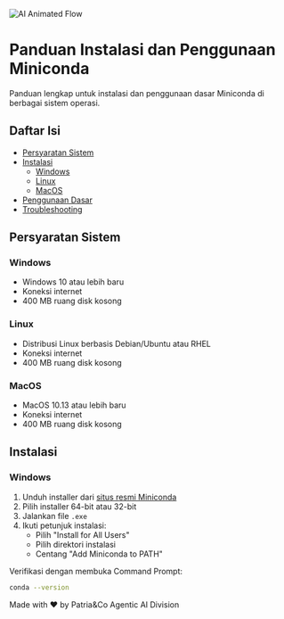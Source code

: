 ![AI Animated Flow](AI%20Animated%20Flow.gif)

# Panduan Instalasi dan Penggunaan Miniconda

Panduan lengkap untuk instalasi dan penggunaan dasar Miniconda di berbagai sistem operasi.

## Daftar Isi
- [Persyaratan Sistem](#persyaratan-sistem)
- [Instalasi](#instalasi)
  - [Windows](#windows)
  - [Linux](#linux)
  - [MacOS](#macos)
- [Penggunaan Dasar](#penggunaan-dasar)
- [Troubleshooting](#troubleshooting)

## Persyaratan Sistem

### Windows
- Windows 10 atau lebih baru
- Koneksi internet
- 400 MB ruang disk kosong

### Linux
- Distribusi Linux berbasis Debian/Ubuntu atau RHEL
- Koneksi internet
- 400 MB ruang disk kosong

### MacOS
- MacOS 10.13 atau lebih baru
- Koneksi internet
- 400 MB ruang disk kosong

## Instalasi

### Windows

1. Unduh installer dari [situs resmi Miniconda](https://docs.conda.io/en/latest/miniconda.html)
2. Pilih installer 64-bit atau 32-bit
3. Jalankan file `.exe`
4. Ikuti petunjuk instalasi:
   - Pilih "Install for All Users"
   - Pilih direktori instalasi
   - Centang "Add Miniconda to PATH"

Verifikasi dengan membuka Command Prompt:
```bash
conda --version
```

Made with ❤️ by Patria&Co
Agentic AI Division
